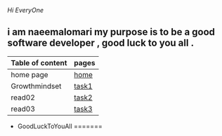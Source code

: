 *Hi EveryOne* 
## i am naeemalomari my purpose is to be a good software developer , good luck to you all . 
| Table of content      | pages |
| ----------- | ----------- |
| home page      | [home](https://naeemalomari.github.io/notes/)       |
| Growthmindset | [task1](https://naeemalomari.github.io/notes/)       |
|read02|[task2](https://naeemalomari.github.io/notes/)|
|read03|[task3](https://naeemalomari.github.io/notes/)|
* GoodLuckToYouAll
=======

